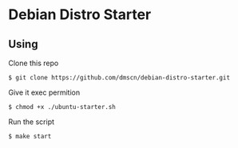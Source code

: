 # Debian Distro Starter

## Using 
Clone this repo
 
```$ git clone https://github.com/dmscn/debian-distro-starter.git```

Give it exec permition
 
```$ chmod +x ./ubuntu-starter.sh```

Run the script
 
```bash
$ make start
```
